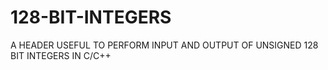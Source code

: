 # 128-BIT-INTEGERS
A HEADER USEFUL TO PERFORM INPUT AND OUTPUT OF UNSIGNED 128 BIT INTEGERS IN C/C++
